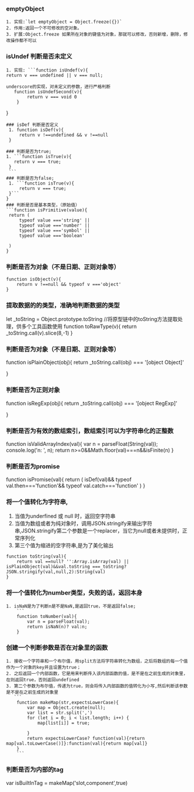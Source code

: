 ### emptyObject
    1. 实现:`let emptyObject = Object.freeze({})`
    2. 作用:返回一个不可修改的空对象。
    3. 扩展:Object.freeze 如果所在对象的键值为对象，那就可以修改，否则新增，删除，修改操作都不可以

### isUndef 判断是否未定义
    1. 实现: ```function isUndef(v){
    return v === undefined || v === null;
    
    underscore的实现，对未定义的参数，进行严格判断
       function isUndefSecond(v){
            return v === void 0
        }
   }
   ```
### isDef 判断是否定义
    1. function isDef(v){
        return v !==undefined && v !==null
    }

### 判断是否为true;
1. ```function isTrue(v){
      return v === true;
    }
    ```
### 判断是否为false;
    1. ```function isTrue(v){
        return v === true;
    }```
}
### 判断是否是基本类型，（原始值）
```function isPrimitive(value){
    return (
        typeof value ==='string' ||
        typeof value ==='number' ||
        typeof value ==='symbol' ||
        typeof value ==='boolean' 

    )
}
```
### 判断是否为对象（不是日期、正则对象等）
```
function isObject(v){
    return v !==null && typeof v ==='object' 
}
```

### 提取数据的的类型，准确地判断数据的类型
let _toString = Object.prototype.toString  //将原型链中的toString方法提取处理，供多个工具函数使用 
function toRawType(v){
    return _toString.call(v).slice(8,-1)
}

### 判断是否为对象（不是日期、正则对象等）
function isPlainObject(obj){
    return _toString.call(obj) === '[object Object]'

}
### 判断是否为正则对象
function isRegExp(obj){
    return _toString.call(obj) === '[object RegExp]'

}

### 判断是否为有效的数组索引，数组索引可以为字符串化的正整数
function isValidArrayIndex(val){
    var n = parseFloat(String(val));
    console.log('n: ', n);
    return n>=0&&Math.floor(val)===n&&isFinite(n)
}

### 判断是否为promise
function isPromise(val){
    return (
        isDef(val)&&
        typeof val.then==='function'&&
        typeof val.catch==='function'
    )
}
### 将一个值转化为字符串,
   1. 当值为underfined 或 null 时，返回空字符串
   2. 当值为数组或者为纯对象时，调用JSON.stringify来输出字符串,JSON.stringify第二个参数是一个replacer，当它为null或者未提供时，正常序列化
   3. 第三个值为缩进的空字符串,是为了美化输出
```
function toString(val){
    return val ==null? '':Array.isArray(val) || isPlainObject(val)&&val.toString ===_toString? JSON.stringify(val,null,2):String(val)
}

```

### 将一个值转化为number类型，失败的话，返回本身
    1. isNaN是为了判断n是不是NaN,是返回true，不是返回false;
        ```
        function toNumber(val){ 
            var n = parseFloat(val);
            return isNaN(n)? val:n;
        }


### 创建一个判断参数是否在对象里的函数

    1. 接收一个字符串和一个布尔值，用split方法将字符串转化为数组，之后将数组的每一个值作为一个对象的key并且设置为true；
    2. 之后返回一个内部函数，它是用来判断传入该内部函数的值，是不是在之前生成的对象里，在则返回true，否则返回undefined
    3. 第二个参数为布尔值，传递为true，则会将传入内部函数的值转化为小写,然后判断该参数是不是在之前生成的对象里
       ```
        function makeMap(str,expectsLowerCase){
            var map = Object.create(null);
            var list = str.split(',')
            for (let i = 0; i < list.length; i++) {
                map[list[i]] = true;
                
            }
            return expectsLowerCase? function(val){return map[val.toLowerCase()]}:function(val){return map[val]}
        }
        ```
        
### 判断是否为内部的tag
var isBuiltInTag = makeMap('slot,component',true)